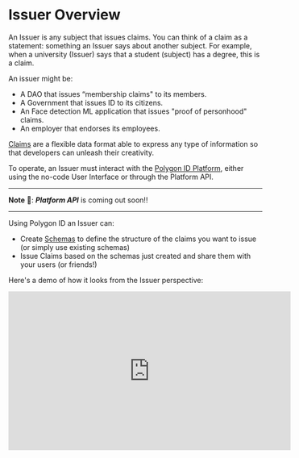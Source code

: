 # Issuer Overview

An Issuer is any subject that issues claims. You can think of a claim as a statement: something an Issuer says about another subject. For example, when a university (Issuer) says that a student (subject) has a degree, this is a claim.

An issuer might be: 

- A DAO that issues “membership claims" to its members.
- A Government that issues ID to its citizens.
- An Face detection ML application that issues "proof of personhood" claims. 
- An employer that endorses its employees.

<a href="https://docs.iden3.io/protocol/claims-structure/" target="_blank">Claims</a> are a flexible data format able to express any type of information so that developers can unleash their creativity.

To operate, an Issuer must interact with the [Polygon ID Platform](https://platform-test.polygonid.com/), either using the no-code User Interface or through the Platform API. 

---
**Note** &#128221;: ***Platform API*** is coming out soon!!

--- 

Using Polygon ID an Issuer can: 

- Create <a href="https://docs.iden3.io/protocol/claim-schema/" target="_blank">Schemas</a> to define the structure of the claims you want to issue (or simply use existing schemas)
- Issue Claims based on the schemas just created and share them with your users (or friends!)

Here's a demo of how it looks from the Issuer perspective:


<div align="center">
<iframe width="560" height="315" src="https://www.youtube.com/embed/VClUFjs8lh8" title="YouTube video player" frameborder="0" allow="accelerometer; autoplay; clipboard-write; encrypted-media; gyroscope; picture-in-picture" allowfullscreen></iframe>
</div>

